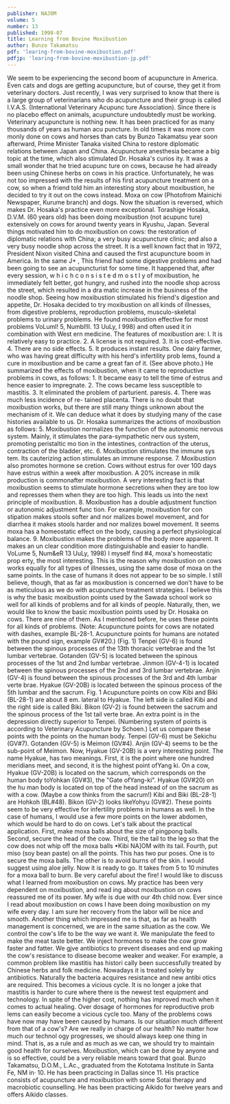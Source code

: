 ```yaml
---
publisher: NAJOM
volume: 5
number: 13
published: 1998-07
title: Learning from Bovine Moxibustion
author: Bunzo Takamatsu
pdf: 'learing-from-bovine-moxibustion.pdf'
pdfjp: 'learing-from-bovine-moxibustion-jp.pdf'
---
```


We seem to be experiencing the second boom of acupuncture in America. Even cats and dogs are getting acupuncture, but of course, they get it from veterinary doctors. Just recently, I was very surprised to know that there is a large group of veterinarians who do acupuncture and their group is called I.V.A.S. (International Veterinary Acupunc ture Association). Since there is no placebo effect on animals, acupuncture undoubtedly must be working. Veterinary acupuncture is nothing new. It has been practiced for as many thousands of years as human acu puncture. In old times it was more com monly done on cows and horses than cats by Bunzo Takamatsu year soon afterward, Prime Minister Tanaka visited China to restore diplomatic relations between Japan and China. Acupuncture anesthesia became a big topic at the time, which also stimulated Dr. Hosaka's curios ity. It was a small wonder that he tried acupunc ture on cows, because he had already been using Chinese herbs on cows in his practice. Unfortunately, he was not too impressed with the results of his first acupuncture treatment on a cow, so when a friend told him an interesting story about moxibustion, he decided to try it out on the cows instead. Moxa on cow (Photofrom Mainichi Newspaper, Kurume branch) and dogs. Now the situation is reversed, which makes Dr. Hosaka's practice even more exceptional. Torashige Hosaka, D.V.M. (60 years old) has been doing moxibustion (not acupunc ture) extensively on cows for around twenty years in Kyushu, Japan. Several things motivated him to do moxibustion on cows: the restoration of diplomatic relations with China; a very busy acupuncture clinic; and also a very busy noodle shop across the street. It is a well known fact that in 1972, President Nixon visited China and caused the first acupuncture boom in America. In the same J+ , This friend had some digestive problems and had been going to see an acupuncturist for some time. It happened that, after every session, w h i c h c o n s i s t e d m o s t l y of moxibustion, he immediately felt better, got hungry, and rushed into the noodle shop across the street, which resulted in a dra matic increase in the business of the noodle shop. Seeing how moxibustion stimulated his friend's digestion and appetite, Dr. Hosaka decided to try moxibustion on all kinds of illnesses, from digestive problems, reproduction problems, musculo-skeletal problems to urinary problems. He found moxibustion effective for most problems VoLuml! 5, Numbl!ll. 13 UuLy, I 998) and often used it in combination with West ern medicine. The features of moxibustion are: I. It is relatively easy to practice. 2. A license is not required. 3. It is cost-effective. 4. There are no side effects. 5. It produces instant results. One dairy farmer, who was having great difficulty with his herd's infertility prob lems, found a cure in moxibustion and be came a great fan of it. (See above photo.) He summarized the effects of moxibustion, when it came to reproductive problems in cows, as follows: 1. It became easy to tell the time of estrus and hence easier to impregnate. 2. The cows became less susceptible to mastitis. 3. It eliminated the problem of parturient. paresis. 4. There was much less incidence of re- tained placenta. There is no doubt that moxibustion works, but there are still many things unknown about the mechanism of it. We can deduce what it does by studying many of the case histories available to us. Dr. Hosaka summarizes the actions of moxibustion as follows: 5. Moxibustion normalizes the function of the autonomic nervous system. Mainly, it stimulates the para-sympathetic nerv ous system, promoting peristaltic mo tion in the intestines, contraction of the uterus, contraction of the bladder, etc. 6. Moxibustion stimulates the immune sys tem. Its cauterizing action stimulates an immune response. 7. Moxibustion also promotes hormone se cretion. Cows without estrus for over 100 days have estrus within a week after moxibustion. A 20% increase in milk production is commonafter moxibustion. A very interesting fact is that moxibustion seems to stimulate hormone secretions when they are too low and represses them when they are too high. This leads us into the next principle of moxibustion. 8. Moxibustion has a double adjustment function or autonomic adjustment func tion. For example, moxibustion for con stipation makes stools softer and nor malizes bowel movement, and for diarrhea it makes stools harder and nor malizes bowel movement. It seems moxa has a homeostatic effect on the body, causing a perfect physiological balance. 9. Moxibustion makes the problems of the body more apparent. It makes an un clear condition more distinguishable and easier to handle. VoLume 5, Num&eR 13 UuLy, 1998) I myself find #4, moxa's homeostatic prop erty, the most interesting. This is the reason why moxibustion on cows works equally for all types of illnesses, using the same dose of moxa on the same points. In the case of humans it does not appear to be so simple. I still believe, though, that as far as moxibustion is concerned we don't have to be as meticulous as we do with acupuncture treatment strategies. I believe this is why the basic moxibustion points used by the Sawada school work so well for all kinds of problems and for all kinds of people. Naturally, then, we would like to know the basic moxibustion points used by Dr. Hosaka on cows. There are nine of them. As I mentioned before, he uses these points for all kinds of problems. (Note: Acupuncture points for cows are notated with dashes, example BL-28-1. Acupuncture points for humans are notated with the pound sign, example GV#20.) (Fig. 1) Tenpei (GV-6) is found between the spinous processes of the 13th thoracic vertebrae and the 1st lumbar vertebrae. Gotanden (GV-5) is located between the spinous processes of the 1st and 2nd lumbar vertebrae. Jinmon (GV-4-1) is located between the spinous processes of the 2nd and 3rd lumbar vertebrae. Anjin (GV-4) is found between the spinous processes of the 3rd and 4th lumbar verte brae. Hyakue (GV-20B) is located between the spinous process of the 5th lumbar and the sacrum. Fig. 1 Acupuncture points on cow Kibi and Biki (BL-28-1) are about 8 em. lateral to Hyakue. The left side is called Kibi and the right side is called Biki. Bikon (GV-2) is found between the sacrum and the spinous process of the 1st tail verte brae. An extra point is in the depression directly superior to Tenpei. (Numbering system of points is according to Veterinary Acupuncture by Schoen.) Let us compare these points with the points on the human body. Tenpei (GV-6) must be Sekichu (GV#7). Gotanden (GV-5) is Meimon (GV#4). Anjin (GV-4) seems to be the sub-point of Meimon. Now, Hyakue (GV-20B) is a very interesting point. The name Hyakue, has two meanings. First, it is the point where one hundred meridians meet, and second, it is the highest point ofYang ki. On a cow, Hyakue (GV-20B) is located on the sacrum, which corresponds on the human body toYohkan (GV#3), the "Gate ofYang-ki". Hyakue (GV#20) on the hu man body is located on top of the head instead of on the sacrum as with a cow. (Maybe a cow thinks from the sacrum!) Kibi and Biki (BL-28-1) are Hohkoh (BL#48). Bikon (GV-2) looks likeYohyu (GV#2). These points seem to be very effective for infertility problems in humans as well. In the case of humans, I would use a few more points on the lower abdomen, which would be hard to do on cows. Let's talk about the practical application. First, make moxa balls about the size of pingpong balls. Second, secure the head of the cow. Third, tie the tail to the leg so that the cow does not whip off the moxa balls •Kibi NA]OM with its tail. Fourth, put miso (soy bean paste) on all the points. This has two pur poses. One is to secure the moxa balls. The other is to avoid burns of the skin. I would suggest using aloe jelly. Now it is ready to go. It takes from 5 to 10 minutes for a moxa ball to burn. Be very careful about the fire! I would like to discuss what I learned from moxibustion on cows. My practice has been very dependent on moxibustion, and read ing about moxibustion on cows reassured me of its power. My wife is due with our 4th child now. Ever since I read about moxibustion on cows I have been doing moxibustion on my wife every day. I am sure her recovery from the labor will be nice and smooth. Another thing which impressed me is that, as far as health management is concerned, we are in the same situation as the cow. We control the cow's life to be the way we want it. We manipulate the feed to make the meat taste better. We inject hormones to make the cow grow faster and fatter. We gjve antibiotics to prevent diseases and end up making the cow's resistance to disease become weaker and weaker. For example, a common problem like mastitis has histori cally been successfully treated by Chinese herbs and folk medicine. Nowadays it is treated solely by antibiotics. Naturally the bacteria acquires resistance and new antibi otics are required. This becomes a vicious cycle. It is no longer a joke that mastitis is harder to cure where there is the newest test equipment and technology. In spite of the higher cost, nothing has improved much when it comes to actual healing. Over dosage of hormones for reproductive prob lems can easily become a vicious cycle too. Many of the problems cows have now may have been caused by humans. Is our situation much different from that of a cow's? Are we really in charge of our health? No matter how much our technol ogy progresses, we should always keep one thing in mind. That is, as a rule and as much as we can, we should try to maintain good health for ourselves. Moxibustion, which can be done by anyone and is so effective, could be a very reliable means toward that goal. Bunzo Takamatsu, D.O.M., L.Ac., graduated from the Kototama Institute in Santa Fe, NM in· 10. He has been practicing in Dallas since 11. His practice consists of acupuncture and moxibustion with some Sotai therapy and macrobiotic counselling. He has been practicing Aikido for twelve years and offers Aikido classes.
